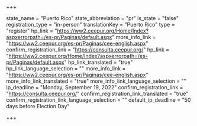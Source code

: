 +++

state_name = "Puerto Rico"
state_abbreviation = "pr"
is_state = "false"
registration_type = "in-person"
translationKey = "Puerto Rico"
type = "register"
hp_link = "https://ww2.ceepur.org/Home/Index?aspxerrorpath=/es-pr/Paginas/default.aspx"
more_info_link = "https://ww2.ceepur.org/es-pr/Paginas/cee-english.aspx"
confirm_registration_link = "https://consulta.ceepur.org/"
hp_link = "https://ww2.ceepur.org/Home/Index?aspxerrorpath=/es-pr/Paginas/default.aspx"
hp_link_translated = "true"
hp_link_language_selection = ""
more_info_link = "https://ww2.ceepur.org/es-pr/Paginas/cee-english.aspx"
more_info_link_translated = "true"
more_info_link_language_selection = ""
ip_deadline = "Monday, September 19, 2022"
confirm_registration_link = "https://consulta.ceepur.org/"
confirm_registration_link_translated = "true"
confirm_registration_link_language_selection = ""
default_ip_deadline = "50 days before Election Day"

+++